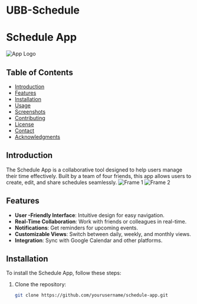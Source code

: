 # UBB-Schedule
# Schedule App

![App Logo](link_to_your_logo)  <!-- Optional: Add a logo or screenshot -->

## Table of Contents
- [Introduction](#introduction)
- [Features](#features)
- [Installation](#installation)
- [Usage](#usage)
- [Screenshots](#screenshots)
- [Contributing](#contributing)
- [License](#license)
- [Contact](#contact)
- [Acknowledgments](#acknowledgments)

## Introduction
The Schedule App is a collaborative tool designed to help users manage their time effectively. Built by a team of four friends, this app allows users to create, edit, and share schedules seamlessly.
![Frame 1](https://github.com/user-attachments/assets/9305656b-699a-424d-a7b6-b42dc4ddd491)
![Frame 2](https://github.com/user-attachments/assets/01842a5c-c0d8-4767-b895-3a03c28a64c4)


## Features
- **User -Friendly Interface**: Intuitive design for easy navigation.
- **Real-Time Collaboration**: Work with friends or colleagues in real-time.
- **Notifications**: Get reminders for upcoming events.
- **Customizable Views**: Switch between daily, weekly, and monthly views.
- **Integration**: Sync with Google Calendar and other platforms.

## Installation
To install the Schedule App, follow these steps:
1. Clone the repository:
   ```bash
   git clone https://github.com/yourusername/schedule-app.git
